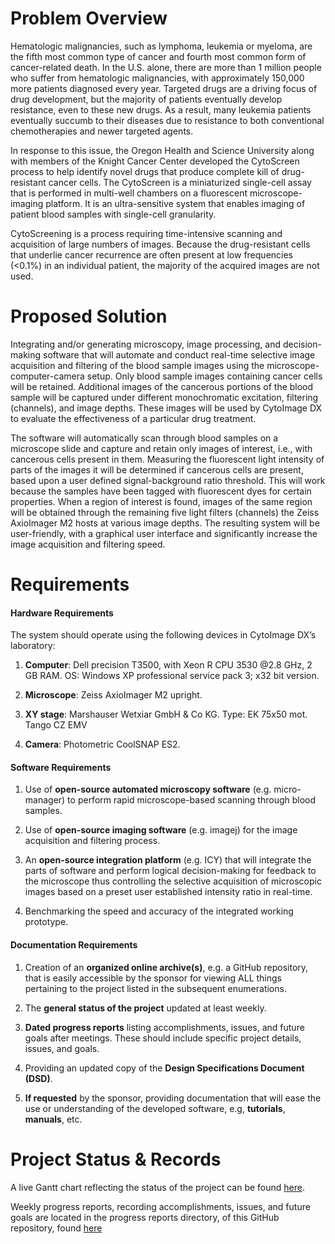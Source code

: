  # Problem Overview
Hematologic malignancies, such as lymphoma, leukemia or myeloma, are the fifth most 
common type of cancer and fourth most common form of cancer-related death. In the 
U.S. alone, there are more than 1 million people who suffer from hematologic 
malignancies, with approximately 150,000 more patients diagnosed every year. 
Targeted drugs are a driving focus of drug development, but the majority of patients
eventually develop resistance, even to these new drugs. As a result, many leukemia 
patients eventually succumb to their diseases due to resistance to both conventional
chemotherapies and newer targeted agents.

In response to this issue, the Oregon Health and Science University along with 
members of the Knight Cancer Center developed the CytoScreen process to help identify
novel drugs that produce complete kill of drug-resistant cancer cells. The CytoScreen
is a miniaturized single-cell assay that is performed in multi-well chambers on a 
fluorescent microscope-imaging platform. It is an ultra-sensitive system that enables
imaging of patient blood samples with single-cell granularity. 

CytoScreening is a process requiring time-intensive scanning and acquisition of large
numbers of images. Because the drug-resistant cells that underlie cancer recurrence 
are often present at low frequencies (<0.1%) in an individual patient, the majority 
of the acquired images are not used. 


# Proposed Solution
Integrating and/or generating microscopy, image processing, and decision-making 
software that will automate and conduct real-time selective image acquisition and
filtering of the blood sample images using the microscope-computer-camera setup. 
Only blood sample images containing cancer cells will be retained. Additional 
images of the cancerous portions of the blood sample will be captured under 
different monochromatic excitation, filtering (channels), and image depths. 
These images will be used by CytoImage DX to evaluate the effectiveness of a 
particular drug treatment.

The software will automatically scan through blood samples on a microscope slide 
and capture and retain only images of interest, i.e., with cancerous cells present
in them. Measuring the fluorescent light intensity of parts of the images it will 
be determined if cancerous cells are present, based upon a user defined 
signal-background ratio threshold. This will work because the samples have been 
tagged with fluorescent dyes for certain properties. When a region of interest is
found, images of the same region will be obtained through the remaining five light
filters (channels) the Zeiss AxioImager M2 hosts at various image depths. The 
resulting system will be user-friendly, with a graphical user interface and 
significantly increase the image acquisition and filtering speed.


# Requirements
#### Hardware Requirements
The system should operate using the following devices in CytoImage DX’s laboratory: 

1.	__Computer__: Dell precision T3500, with Xeon R CPU 3530 @2.8 GHz, 2 GB RAM. 
OS: Windows XP professional service pack 3;  x32 bit version.

2.	__Microscope__: Zeiss AxioImager M2 upright.

3.	__XY stage__: Marshauser Wetxiar GmbH & Co KG. Type: EK 75x50 mot. Tango 
CZ EMV

4.	__Camera__: Photometric CoolSNAP ES2.

#### Software Requirements
1. Use of	__open-source automated microscopy software__ (e.g. micro-manager)
to perform rapid microscope-based scanning through blood samples.

2.	Use of __open-source imaging software__ (e.g. imagej) for the image 
acquisition and filtering process. 

3.	An __open-source integration platform__ (e.g. ICY) that will integrate the 
parts of software and perform logical decision-making for feedback to the microscope 
thus controlling the selective acquisition of microscopic images based on a 
preset user established intensity ratio in real-time. 

4.	Benchmarking the speed and accuracy of the integrated working prototype.

#### Documentation Requirements
1.	Creation of an __organized online archive(s)__, e.g. a GitHub repository, that is 
easily accessible by the sponsor for viewing ALL things pertaining to the 
project listed in the subsequent enumerations.

2.	The __general status of the project__ updated at least weekly.

3.	__Dated progress reports__ listing accomplishments, issues, and future goals after
meetings. These should include specific project details, issues, and goals.

4.	Providing an updated copy of the __Design Specifications Document (DSD)__.

5.	__If requested__ by the sponsor, providing documentation that will ease the use 
or understanding of the developed software, e.g, __tutorials__, __manuals__, etc. 

# Project Status & Records
A live Gantt chart reflecting the status of the project can be found [here](https://prod.teamgantt.com/gantt/schedule/?ids=1432769&public_keys=M1SEDd8Q6NcE&zoom=d100&font_size=12&estimated_hours=0&assigned_resources=1&percent_complete=1&documents=0&comments=1&col_width=355&hide_header_tabs=0&menu_view=1&resource_filter=1&name_in_bar=0&name_next_to_bar=1&resource_names=1#user=&company=&custom=&date_filter=&hide_completed=false&color_filter=).

Weekly progress reports, recording accomplishments, issues, and future goals 
are located in the progress reports directory, of this GitHub repository, found [here](https://github.com/huanlezhou/Real-time-image-capture-of-cancer-cells/tree/master/Progress%20Reports)
